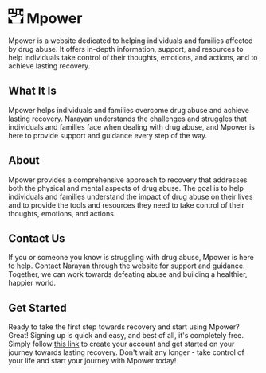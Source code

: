 # <img src="public/imgs/logo-with-bg.png" alt="logo" width="30" height="30"> Mpower

Mpower is a website dedicated to helping individuals and families affected by drug abuse. It offers in-depth information, support, and resources to help individuals take control of their thoughts, emotions, and actions, and to achieve lasting recovery.

## What It Is
      
Mpower helps individuals and families overcome drug abuse and achieve lasting recovery. Narayan understands the challenges and struggles that individuals and families face when dealing with drug abuse, and Mpower is here to provide support and guidance every step of the way.


## About

Mpower provides a comprehensive approach to recovery that addresses both the physical and mental aspects of drug abuse. The goal is to help individuals and families understand the impact of drug abuse on their lives and to provide the tools and resources they need to take control of their thoughts, emotions, and actions.

## Contact Us

If you or someone you know is struggling with drug abuse, Mpower is here to help. Contact Narayan through the website for support and guidance. Together, we can work towards defeating abuse and building a healthier, happier world.

## Get Started

Ready to take the first step towards recovery and start using Mpower? Great! Signing up is quick and easy, and best of all, it's completely free. Simply follow [this link](http://www.mpowernh.com/signup) to create your account and get started on your journey towards lasting recovery. Don't wait any longer - take control of your life and start your journey with Mpower today!
